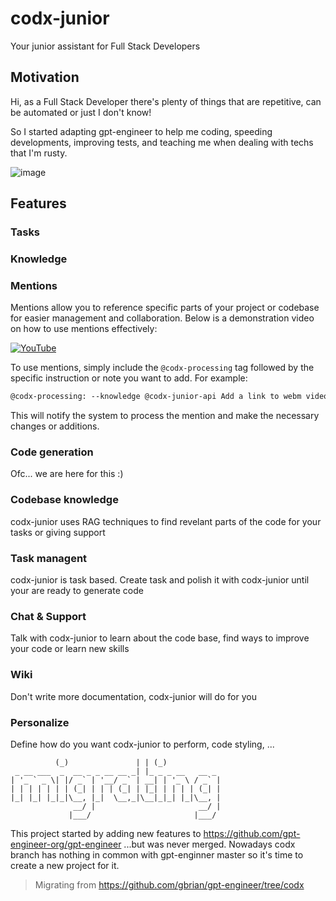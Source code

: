 # codx-junior
Your junior assistant for Full Stack Developers

## Motivation
Hi, as a Full Stack Developer there's plenty of things that are repetitive, can be automated or just I don't know!

So I started adapting gpt-engineer to help me coding, speeding developments, improving tests, and teaching me when dealing with techs that I'm rusty.

![image](https://github.com/user-attachments/assets/29123838-1b1b-44c6-a92a-c28968238385)

## Features

### Tasks

### Knowledge

### Mentions

Mentions allow you to reference specific parts of your project or codebase for easier management and collaboration. Below is a demonstration video on how to use mentions effectively:

[![YouTube](http://i.ytimg.com/vi/CDZzE4Ea6DA/hqdefault.jpg)](https://www.youtube.com/watch?v=CDZzE4Ea6DA)





To use mentions, simply include the `@codx-processing` tag followed by the specific instruction or note you want to add. For example:
```markdown
@codx-processing: --knowledge @codx-junior-api Add a link to webm video from "assets/codx_mentions_demo.webm". And explain about mentions and how to use it
```
This will notify the system to process the mention and make the necessary changes or additions.

### Code generation
Ofc... we are here for this :)

### Codebase knowledge
codx-junior uses RAG techniques to find revelant parts of the code for your tasks or giving support

### Task managent
codx-junior is task based. Create task and polish it with codx-junior until your are ready to generate code

### Chat & Support
Talk with codx-junior to learn about the code base, find ways to improve your code or learn new skills

### Wiki
Don't write more documentation, codx-junior will do for you

### Personalize
Define how do you want codx-junior to perform, code styling, ...

```           _                 _   _             
          (_)               | | (_)            
 _ __ ___  _  __ _ _ __ __ _| |_ _ _ __   __ _ 
| '_ ` _ \| |/ _` | '__/ _` | __| | '_ \ / _` |
| | | | | | | (_| | | | (_| | |_| | | | | (_| |
|_| |_| |_|_|\__, |_|  \__,_|\__|_|_| |_|\__, |
              __/ |                       __/ |
             |___/                       |___/ 
```
This project started by adding new features to https://github.com/gpt-engineer-org/gpt-engineer ...but was never merged.
Nowadays codx branch has nothing in common with gpt-enginner master so it's time to create a new project for it. 

> Migrating from https://github.com/gbrian/gpt-engineer/tree/codx
